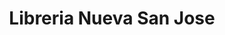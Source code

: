 ---
title: "Libreria Nueva San Jose"
url: /villa-canales/libreria-nueva-san-jose/
shop: material de oficina
---